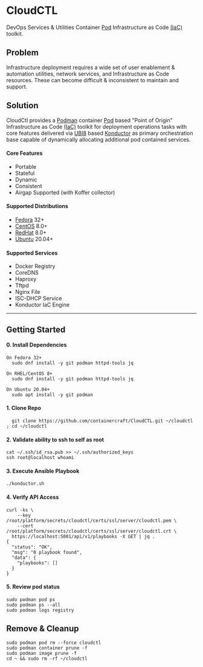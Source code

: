 # CloudCTL
DevOps Services & Utilities Container [Pod] Infrastructure as Code [(IaC)] toolkit.
## Problem
Infrastructure deployment requires a wide set of user enablement & automation 
utilities, network services, and Infrastructure as Code resources. These can 
become difficult & inconsistent to maintain and support.
## Solution
CloudCtl provides a [Podman] container [Pod] based "Point of Origin" 
Infrastructure as Code [(IaC)] toolkit for deployment operations tasks 
with core features delivered via [UBI8] based [Konductor] as primary 
orchestration base capable of dynamically allocating additional pod 
contained services.
#### Core Features
  - Portable 
  - Stateful
  - Dynamic
  - Consistent
  - Airgap Supported (with Koffer collector)
#### Supported Distributions
  - [Fedora] 32+
  - [CentOS] 8.0+
  - [RedHat] 8.0+
  - [Ubuntu] 20.04+
#### Supported Services
  - Docker Registry
  - CoreDNS
  - Haproxy
  - Tftpd
  - Nginx File
  - ISC-DHCP Service
  - Konductor IaC Engine
----------------------
## Getting Started
####  0. Install Dependencies
```
On Fedora 32+
  sudo dnf install -y git podman httpd-tools jq

On RHEL/CentOS 8+
  sudo dnf install -y git podman httpd-tools jq

On Ubuntu 20.04+
  sudo apt install -y git podman
```
####  1. Clone Repo
```
  git clone https://github.com/containercraft/CloudCTL.git ~/cloudctl ; cd ~/cloudctl
```
####  2. Validate ability to ssh to self as root
```
cat ~/.ssh/id_rsa.pub >> ~/.ssh/authorized_keys
ssh root@localhost whoami
```
####  3. Execute Ansible Playbook
```
./konductor.sh
```
####  4. Verify API Access
```
curl -ks \
    --key  /root/platform/secrets/cloudctl/certs/ssl/server/cloudctl.pem \
    --cert /root/platform/secrets/cloudctl/certs/ssl/server/cloudctl.crt \
  https://localhost:5001/api/v1/playbooks -X GET | jq .
{
  "status": "OK",
  "msg": "0 playbook found",
  "data": {
    "playbooks": []
  }
}
```
####  5. Review pod status
```
sudo podman pod ps
sudo podman ps --all
sudo podman logs registry
```
## Remove & Cleanup
```
sudo podman pod rm --force cloudctl
sudo podman container prune -f
sudo podman image prune -f
cd ~ && sudo rm -rf ~/cloudctl
```
[Pod]:https://kubernetes.io/docs/concepts/workloads/pods/pod
[UBI8]:https://www.redhat.com/en/blog/introducing-red-hat-universal-base-image
[(IaC)]:https://www.ibm.com/cloud/learn/infrastructure-as-code
[Konductor]:https://github.com/redshiftofficial/Konductor
[Podman]:https://docs.podman.io/en/latest
[Install Podman]:https://podman.io/getting-started/installation
[Fedora]:https://getfedora.org
[Ubuntu]:https://ubuntu.com/download
[CentOS]:https://www.centos.org/download
[RedHat]:https://access.redhat.com/downloads
[Fedora CoreOS]:https://getfedora.org/en/coreos?stream=stable
[RedHat CoreOS]:https://coreos.com/
